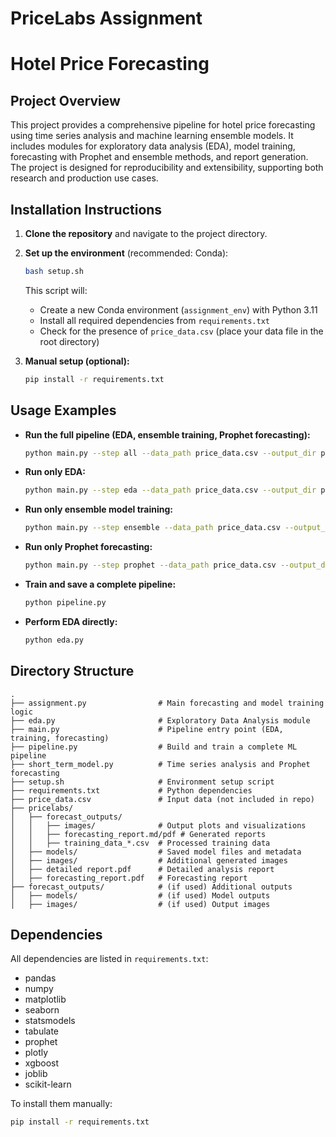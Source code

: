 # PriceLabs Assignment
# Hotel Price Forecasting

## Project Overview

This project provides a comprehensive pipeline for hotel price forecasting using time series analysis and machine learning ensemble models. It includes modules for exploratory data analysis (EDA), model training, forecasting with Prophet and ensemble methods, and report generation. The project is designed for reproducibility and extensibility, supporting both research and production use cases.

## Installation Instructions

1. **Clone the repository** and navigate to the project directory.
2. **Set up the environment** (recommended: Conda):
   ```bash
   bash setup.sh
   ```
   This script will:
   - Create a new Conda environment (`assignment_env`) with Python 3.11
   - Install all required dependencies from `requirements.txt`
   - Check for the presence of `price_data.csv` (place your data file in the root directory)

3. **Manual setup (optional):**
   ```bash
   pip install -r requirements.txt
   ```

## Usage Examples

- **Run the full pipeline (EDA, ensemble training, Prophet forecasting):**
  ```bash
  python main.py --step all --data_path price_data.csv --output_dir pricelabs/forecast_outputs
  ```

- **Run only EDA:**
  ```bash
  python main.py --step eda --data_path price_data.csv --output_dir pricelabs/forecast_outputs
  ```

- **Run only ensemble model training:**
  ```bash
  python main.py --step ensemble --data_path price_data.csv --output_dir pricelabs/forecast_outputs
  ```

- **Run only Prophet forecasting:**
  ```bash
  python main.py --step prophet --data_path price_data.csv --output_dir pricelabs/forecast_outputs
  ```

- **Train and save a complete pipeline:**
  ```bash
  python pipeline.py
  ```

- **Perform EDA directly:**
  ```bash
  python eda.py
  ```

## Directory Structure

```
.
├── assignment.py                # Main forecasting and model training logic
├── eda.py                       # Exploratory Data Analysis module
├── main.py                      # Pipeline entry point (EDA, training, forecasting)
├── pipeline.py                  # Build and train a complete ML pipeline
├── short_term_model.py          # Time series analysis and Prophet forecasting
├── setup.sh                     # Environment setup script
├── requirements.txt             # Python dependencies
├── price_data.csv               # Input data (not included in repo)
├── pricelabs/
│   ├── forecast_outputs/
│   │   ├── images/              # Output plots and visualizations
│   │   ├── forecasting_report.md/pdf # Generated reports
│   │   ├── training_data_*.csv  # Processed training data
│   ├── models/                  # Saved model files and metadata
│   ├── images/                  # Additional generated images
│   ├── detailed report.pdf      # Detailed analysis report
│   ├── forecasting_report.pdf   # Forecasting report
├── forecast_outputs/            # (if used) Additional outputs
│   ├── models/                  # (if used) Model outputs
│   ├── images/                  # (if used) Output images
```

## Dependencies

All dependencies are listed in `requirements.txt`:

- pandas
- numpy
- matplotlib
- seaborn
- statsmodels
- tabulate
- prophet
- plotly
- xgboost
- joblib
- scikit-learn

To install them manually:
```bash
pip install -r requirements.txt
```
